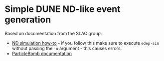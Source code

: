 # Simple DUNE ND-like event generation

Based on documentation from the SLAC group: 
- [ND simulation how-to](https://hackmd.io/@CuhPVDY3Qregu7G4lr1p7A/H1d1Zj4zi) - if you follow this make sure to execute `edep-sim` without passing the `-u` argument - this causes errors.
- [ParticleBomb documentation](https://www.deeplearnphysics.org/DLPGenerator/Configuration.html)